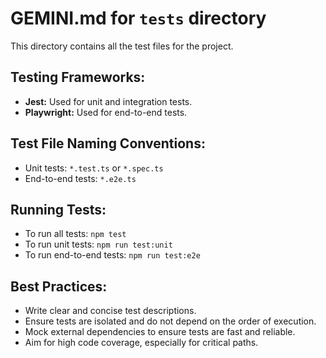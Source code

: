 # GEMINI.md for `tests` directory

This directory contains all the test files for the project.

## Testing Frameworks:

- **Jest:** Used for unit and integration tests.
- **Playwright:** Used for end-to-end tests.

## Test File Naming Conventions:

- Unit tests: `*.test.ts` or `*.spec.ts`
- End-to-end tests: `*.e2e.ts`

## Running Tests:

- To run all tests: `npm test`
- To run unit tests: `npm run test:unit`
- To run end-to-end tests: `npm run test:e2e`

## Best Practices:

- Write clear and concise test descriptions.
- Ensure tests are isolated and do not depend on the order of execution.
- Mock external dependencies to ensure tests are fast and reliable.
- Aim for high code coverage, especially for critical paths.
